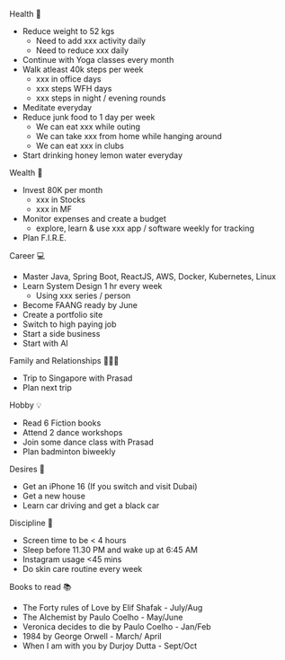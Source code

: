 
Health 💪
- Reduce weight to 52 kgs
	- Need to add xxx activity daily
	- Need to reduce xxx daily
- Continue with Yoga classes every month
- Walk atleast 40k steps per week
	- xxx in office days
	- xxx steps WFH days
	- xxx steps in night / evening rounds
- Meditate everyday
- Reduce junk food to 1 day per week
	- We can eat xxx while outing
	- We can take xxx from home while hanging around
	- We can eat xxx in clubs
- Start drinking honey lemon water everyday

Wealth 💸
- Invest 80K per month
	- xxx in Stocks
	- xxx in MF
- Monitor expenses and create a budget
	- explore, learn & use xxx app / software weekly for tracking
- Plan F.I.R.E.

Career 💻
- Master Java, Spring Boot, ReactJS, AWS, Docker, Kubernetes, Linux
- Learn System Design 1 hr every week
	- Using xxx series / person 
- Become FAANG ready by June
- Create a portfolio site
- Switch to high paying job
- Start a side business
- Start with AI

Family and Relationships 👨‍👦‍👦
- Trip to Singapore with Prasad
- Plan next trip

Hobby 💡
- Read 6 Fiction books
- Attend 2 dance workshops
- Join some dance class with Prasad
- Plan badminton biweekly

Desires 🤩
- Get an iPhone 16 (If you switch and visit Dubai)
- Get a new house
- Learn car driving and get a black car

Discipline 🫡
- Screen time to be < 4 hours
- Sleep before 11.30 PM and wake up at 6:45 AM
- Instagram usage <45 mins
- Do skin care routine every week

Books to read 📚
- The Forty rules of Love by Elif Shafak - July/Aug
- The Alchemist by Paulo Coelho - May/June
- Veronica decides to die by Paulo Coelho - Jan/Feb
- 1984 by George Orwell - March/ April
- When I am with you by Durjoy Dutta - Sept/Oct
